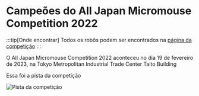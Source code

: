 # Campeões do All Japan Micromouse Competition 2022

:::tip[Onde encontrar]
Todos os robôs podem ser encontrados na [página da competição](https://www.ntf.or.jp/mouse/micromouse2022/AllJapan/recode.html)
:::

O All Japan Micromouse Competition 2022 aconteceu no dia 19 de fevereiro de 2023, na Tokyo Metropolitan Industrial Trade Center Taito Building 

Essa foi a pista da competição

![Pista da competição](/img/micromouse2022/pista.png)

